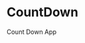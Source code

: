 # CountDown
 Count Down App
      
                      
                                                                                                      
                                                                                              
                                                                                               
                                                                                        
                                                                      
                                               
                             
                    
    
  
   
